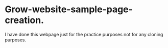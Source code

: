 # Grow-website-sample-page-creation.
I have done this webpage just for the practice purposes not for any cloning purposes.
